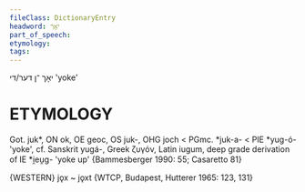 ```yaml
---
fileClass: DictionaryEntry
headword: יאָך
part_of_speech: 
etymology: 
tags: 
---
```

יאָך
־ן
דער/די
'yoke'

ETYMOLOGY
===========
Got. juk*, ON ok, OE geoc, OS juk-, OHG joch < PGmc. *juk-a- < PIE *yug-ó- 'yoke', cf. Sanskrit yugá-, Greek ζυγόν, Latin iugum, deep grade derivation of IE *i̯eu̯g- 'yoke up'
{Bammesberger 1990: 55; Casaretto 81}

{WESTERN}
jǫx ~ jǫxt {WTCP, Budapest, Hutterer 1965: 123, 131}

